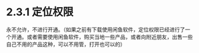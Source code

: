 # 2.3.1 定位权限

永不允许，不进行开通。（如果之前有下载使用闲鱼软件，定位权限已经进行了一个开通。或者需要使用闲鱼软件，购买当地一些产品，或者向附近朋友，出售一些自己不用的产品这种，可以不用管，打开也可以的）